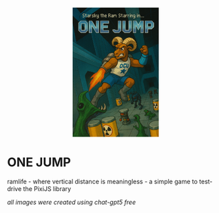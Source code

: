 <p align="center">
  <img style="align-self:center" alt="One Jump cover image of Starsky the Ram Flying over those that mean him harm like aliens and toxic barrels" src="/public/assets/nukemCover.png" height="300">
</p>

# ONE JUMP
ramlife - where vertical distance is meaningless - a simple game to test-drive the PixiJS library

*all images were created using chat-gpt5 free*
